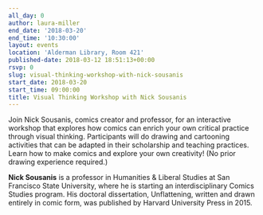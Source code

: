 ```yaml
---
all_day: 0
author: laura-miller
end_date: '2018-03-20'
end_time: '10:30:00'
layout: events
location: 'Alderman Library, Room 421'
published-date: 2018-03-12 18:51:13+00:00
rsvp: 0
slug: visual-thinking-workshop-with-nick-sousanis
start_date: 2018-03-20
start_time: 09:00:00
title: Visual Thinking Workshop with Nick Sousanis
---
```


Join Nick Sousanis, comics creator and professor, for an interactive workshop that explores how comics can enrich your own critical practice through visual thinking. Participants will do drawing and cartooning activities that can be adapted in their scholarship and teaching practices.  Learn how to make comics and explore your own creativity! (No prior drawing experience required.)

**Nick Sousanis** is a professor in Humanities & Liberal Studies at San Francisco State University, where he is starting an interdisciplinary Comics Studies program. His doctoral dissertation, Unflattening, written and drawn entirely in comic form, was published by Harvard University Press in 2015.




